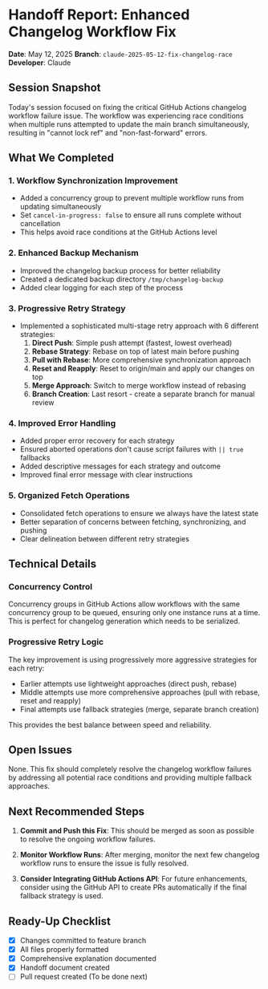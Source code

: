 # Handoff Report: Enhanced Changelog Workflow Fix

**Date**: May 12, 2025
**Branch**: `claude-2025-05-12-fix-changelog-race`
**Developer**: Claude

## Session Snapshot

Today's session focused on fixing the critical GitHub Actions changelog workflow failure issue. The workflow was experiencing race conditions when multiple runs attempted to update the main branch simultaneously, resulting in "cannot lock ref" and "non-fast-forward" errors.

## What We Completed

### 1. Workflow Synchronization Improvement
- Added a concurrency group to prevent multiple workflow runs from updating simultaneously
- Set `cancel-in-progress: false` to ensure all runs complete without cancellation
- This helps avoid race conditions at the GitHub Actions level

### 2. Enhanced Backup Mechanism
- Improved the changelog backup process for better reliability
- Created a dedicated backup directory `/tmp/changelog-backup`
- Added clear logging for each step of the process

### 3. Progressive Retry Strategy
- Implemented a sophisticated multi-stage retry approach with 6 different strategies:
  1. **Direct Push**: Simple push attempt (fastest, lowest overhead)
  2. **Rebase Strategy**: Rebase on top of latest main before pushing
  3. **Pull with Rebase**: More comprehensive synchronization approach
  4. **Reset and Reapply**: Reset to origin/main and apply our changes on top
  5. **Merge Approach**: Switch to merge workflow instead of rebasing
  6. **Branch Creation**: Last resort - create a separate branch for manual review

### 4. Improved Error Handling
- Added proper error recovery for each strategy
- Ensured aborted operations don't cause script failures with `|| true` fallbacks
- Added descriptive messages for each strategy and outcome
- Improved final error message with clear instructions

### 5. Organized Fetch Operations
- Consolidated fetch operations to ensure we always have the latest state
- Better separation of concerns between fetching, synchronizing, and pushing
- Clear delineation between different retry strategies

## Technical Details

### Concurrency Control
Concurrency groups in GitHub Actions allow workflows with the same concurrency group to be queued, ensuring only one instance runs at a time. This is perfect for changelog generation which needs to be serialized.

### Progressive Retry Logic
The key improvement is using progressively more aggressive strategies for each retry:
- Earlier attempts use lightweight approaches (direct push, rebase)
- Middle attempts use more comprehensive approaches (pull with rebase, reset and reapply)
- Final attempts use fallback strategies (merge, separate branch creation)

This provides the best balance between speed and reliability.

## Open Issues

None. This fix should completely resolve the changelog workflow failures by addressing all potential race conditions and providing multiple fallback approaches.

## Next Recommended Steps

1. **Commit and Push this Fix**: This should be merged as soon as possible to resolve the ongoing workflow failures.

2. **Monitor Workflow Runs**: After merging, monitor the next few changelog workflow runs to ensure the issue is fully resolved.

3. **Consider Integrating GitHub Actions API**: For future enhancements, consider using the GitHub API to create PRs automatically if the final fallback strategy is used.

## Ready-Up Checklist

- [x] Changes committed to feature branch
- [x] All files properly formatted
- [x] Comprehensive explanation documented
- [x] Handoff document created
- [ ] Pull request created (To be done next)
